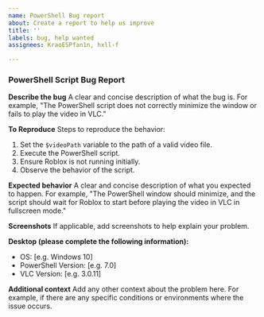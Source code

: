 ```yaml
---
name: PowerShell Bug report
about: Create a report to help us improve
title: ''
labels: bug, help wanted
assignees: KraoESPfan1n, hxll-f

---
```


### PowerShell Script Bug Report

**Describe the bug**
A clear and concise description of what the bug is. For example, "The PowerShell script does not correctly minimize the window or fails to play the video in VLC."

**To Reproduce**
Steps to reproduce the behavior:
1. Set the `$videoPath` variable to the path of a valid video file.
2. Execute the PowerShell script.
3. Ensure Roblox is not running initially.
4. Observe the behavior of the script.

**Expected behavior**
A clear and concise description of what you expected to happen. For example, "The PowerShell window should minimize, and the script should wait for Roblox to start before playing the video in VLC in fullscreen mode."

**Screenshots**
If applicable, add screenshots to help explain your problem.

**Desktop (please complete the following information):**
 - OS: [e.g. Windows 10]
 - PowerShell Version: [e.g. 7.0]
 - VLC Version: [e.g. 3.0.11]

**Additional context**
Add any other context about the problem here. For example, if there are any specific conditions or environments where the issue occurs.
